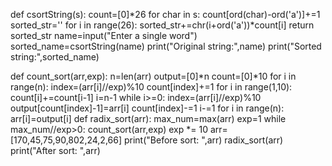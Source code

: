 def csortString(s):
    count=[0]*26
    for char in s:
        count[ord(char)-ord('a')]+=1
    sorted_str=''
    for i in range(26):
        sorted_str+=chr(i+ord('a'))*count[i]
    return sorted_str
name=input("Enter a single word")
sorted_name=csortString(name)
print("Original string:",name)
print("Sorted string:",sorted_name)



def count_sort(arr,exp):
    n=len(arr)
    output=[0]*n
    count=[0]*10
    for i in range(n):
        index=(arr[i]//exp)%10
        count[index]+=1
    for i in range(1,10):
        count[i]+=count[i-1]
    i=n-1
    while i>=0:
        index=(arr[i]//exp)%10
        output[count[index]-1]=arr[i]
        count[index]-=1
        i-=1
    for i in range(n):
        arr[i]=output[i]
def radix_sort(arr):
    max_num=max(arr)
    exp=1
    while max_num//exp>0:
        count_sort(arr,exp)
        exp *= 10
arr=[170,45,75,90,802,24,2,66]
print("Before sort: ",arr)
radix_sort(arr)
print("After sort: ",arr)
